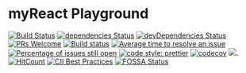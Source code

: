 # myReact Playground

[![Build Status](https://travis-ci.org/MohammedFaragallah/React.svg?branch=master)](https://travis-ci.org/MohammedFaragallah/React)
[![dependencies Status](https://david-dm.org/MohammedFaragallah/React/status.svg)](https://david-dm.org/MohammedFaragallah/React)
[![devDependencies Status](https://david-dm.org/MohammedFaragallah/React/dev-status.svg)](https://david-dm.org/MohammedFaragallah/React?type=dev)
[![PRs Welcome](https://img.shields.io/badge/PRs-welcome-brightgreen.svg?style=flat-square)](http://makeapullrequest.com)
[![Build status](https://ci.appveyor.com/api/projects/status/f5qh6qkjk0y9ymqr?svg=true)](https://ci.appveyor.com/project/MohammedFaragallah/react)
[![Average time to resolve an issue](http://isitmaintained.com/badge/resolution/MohammedFaragallah/React.svg)](http://isitmaintained.com/project/MohammedFaragallah/React 'Average time to resolve an issue')
[![Percentage of issues still open](http://isitmaintained.com/badge/open/MohammedFaragallah/React.svg)](http://isitmaintained.com/project/MohammedFaragallah/React 'Percentage of issues still open')
[![code style: prettier](https://img.shields.io/badge/code_style-prettier-ff69b4.svg?style=flat-square)](https://github.com/prettier/prettier)
[![codecov](https://codecov.io/gh/MohammedFaragallah/React/branch/master/graph/badge.svg)](https://codecov.io/gh/MohammedFaragallah/React)
[![](https://tokei.rs/b1/github/MohammedFaragallah/React?category=lines)](https://github.com/Aaronepower/tokei).
[![HitCount](http://hits.dwyl.io/mohammedfaragallah/React.svg)](http://hits.dwyl.io/mohammedfaragallah/React)
[![CII Best Practices](https://bestpractices.coreinfrastructure.org/projects/2232/badge)](https://bestpractices.coreinfrastructure.org/projects/2232)
[![FOSSA Status](https://app.fossa.io/api/projects/git%2Bgithub.com%2FMohammedFaragallah%2FReact.svg?type=shield)](https://app.fossa.io/projects/git%2Bgithub.com%2FMohammedFaragallah%2FReact?ref=badge_shield)